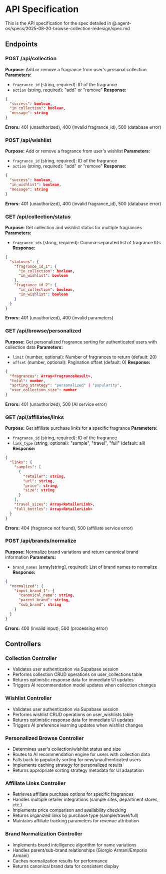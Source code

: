 # API Specification

This is the API specification for the spec detailed in @.agent-os/specs/2025-08-20-browse-collection-redesign/spec.md

## Endpoints

### POST /api/collection

**Purpose:** Add or remove a fragrance from user's personal collection
**Parameters:** 
- `fragrance_id` (string, required): ID of the fragrance
- `action` (string, required): "add" or "remove"
**Response:** 
```json
{
  "success": boolean,
  "in_collection": boolean,
  "message": string
}
```
**Errors:** 401 (unauthorized), 400 (invalid fragrance_id), 500 (database error)

### POST /api/wishlist

**Purpose:** Add or remove a fragrance from user's wishlist
**Parameters:**
- `fragrance_id` (string, required): ID of the fragrance  
- `action` (string, required): "add" or "remove"
**Response:**
```json
{
  "success": boolean,
  "in_wishlist": boolean,
  "message": string
}
```
**Errors:** 401 (unauthorized), 400 (invalid fragrance_id), 500 (database error)

### GET /api/collection/status

**Purpose:** Get collection and wishlist status for multiple fragrances
**Parameters:**
- `fragrance_ids` (string, required): Comma-separated list of fragrance IDs
**Response:**
```json
{
  "statuses": {
    "fragrance_id_1": {
      "in_collection": boolean,
      "in_wishlist": boolean
    },
    "fragrance_id_2": {
      "in_collection": boolean,
      "in_wishlist": boolean
    }
  }
}
```
**Errors:** 401 (unauthorized), 400 (invalid parameters)

### GET /api/browse/personalized

**Purpose:** Get personalized fragrance sorting for authenticated users with collection data
**Parameters:**
- `limit` (number, optional): Number of fragrances to return (default: 20)
- `offset` (number, optional): Pagination offset (default: 0)
**Response:**
```json
{
  "fragrances": Array<FragranceResult>,
  "total": number,
  "sorting_strategy": "personalized" | "popularity",
  "user_collection_size": number
}
```
**Errors:** 401 (unauthorized), 500 (AI service error)

### GET /api/affiliates/links

**Purpose:** Get affiliate purchase links for a specific fragrance
**Parameters:**
- `fragrance_id` (string, required): ID of the fragrance
- `link_type` (string, optional): "sample", "travel", "full" (default: all)
**Response:**
```json
{
  "links": {
    "samples": [
      {
        "retailer": string,
        "url": string,
        "price": string,
        "size": string
      }
    ],
    "travel_sizes": Array<RetailerLink>,
    "full_bottles": Array<RetailerLink>
  }
}
```
**Errors:** 404 (fragrance not found), 500 (affiliate service error)

### POST /api/brands/normalize

**Purpose:** Normalize brand variations and return canonical brand information
**Parameters:**
- `brand_names` (array[string], required): List of brand names to normalize
**Response:**
```json
{
  "normalized": {
    "input_brand_1": {
      "canonical_name": string,
      "parent_brand": string,
      "sub_brand": string
    }
  }
}
```
**Errors:** 400 (invalid input), 500 (processing error)

## Controllers

### Collection Controller
- Validates user authentication via Supabase session
- Performs collection CRUD operations on user_collections table
- Returns optimistic response data for immediate UI updates
- Triggers AI recommendation model updates when collection changes

### Wishlist Controller  
- Validates user authentication via Supabase session
- Performs wishlist CRUD operations on user_wishlists table
- Returns optimistic response data for immediate UI updates
- Triggers AI preference learning updates when wishlist changes

### Personalized Browse Controller
- Determines user's collection/wishlist status and size
- Routes to AI recommendation engine for users with collection data
- Falls back to popularity sorting for new/unauthenticated users
- Implements caching strategy for personalized results
- Returns appropriate sorting strategy metadata for UI adaptation

### Affiliate Links Controller
- Retrieves affiliate purchase options for specific fragrances
- Handles multiple retailer integrations (sample sites, department stores, etc.)
- Implements price comparison and availability checking
- Returns organized links by purchase type (sample/travel/full)
- Maintains affiliate tracking parameters for revenue attribution

### Brand Normalization Controller
- Implements brand intelligence algorithm for name variations
- Handles parent/sub-brand relationships (Giorgio Armani/Emporio Armani)
- Caches normalization results for performance
- Returns canonical brand data for consistent display